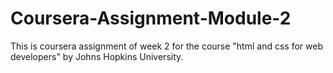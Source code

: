# Coursera-Assignment-Module-2
This is coursera assignment of week 2 for the course "html and css for web developers" by Johns Hopkins University.
